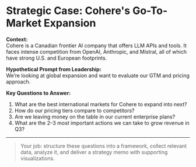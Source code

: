 # Strategic Case: Cohere's Go-To-Market Expansion

**Context:**  
Cohere is a Canadian frontier AI company that offers LLM APIs and tools. It faces intense competition from OpenAI, Anthropic, and Mistral, all of which have strong U.S. and European footprints.  

**Hypothetical Prompt from Leadership:**  
We’re looking at global expansion and want to evaluate our GTM and pricing approach.

**Key Questions to Answer:**

1. What are the best international markets for Cohere to expand into next?
2. How do our pricing tiers compare to competitors?
3. Are we leaving money on the table in our current enterprise plans?
4. What are the 2–3 most important actions we can take to grow revenue in Q3?

---

> Your job: structure these questions into a framework, collect relevant data, analyze it, and deliver a strategy memo with supporting visualizations.
